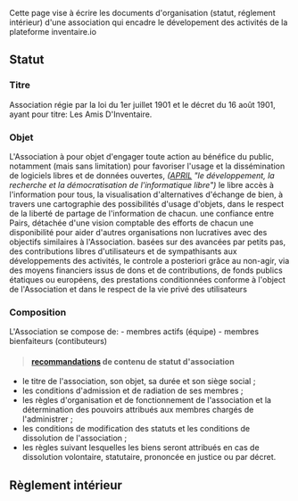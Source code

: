 <!-- LANG:EN, title=""-->
 Cette page vise à écrire les documents d'organisation (statut, réglement intérieur) d'une association qui encadre le dévelopement des activités de la plateforme inventaire.io
 
 ## Statut

### Titre
Association régie par la loi du 1er juillet 1901 et le décret du 16 août 1901, ayant pour titre: Les Amis D'Inventaire.

### Objet
L'Association à pour objet d'engager toute action au bénéfice du public, notamment (mais sans limitation)
pour favoriser
  l'usage et la dissémination de logiciels libres et de données ouvertes, *([APRIL](http://www.april.org/association/statuts_originaux.html) "le développement, la recherche et la démocratisation de l'informatique libre")*
  le libre accès à l'information pour tous,
  la visualisation d'alternatives d'échange de bien,
à travers 
  une cartographie des possibilités d'usage d'objets, dans le respect de la liberté de partage de l'information de chacun.
  une confiance entre Pairs, détachée d'une vision comptable des efforts de chacun
  une disponibilité pour aider d'autres organisations non lucratives avec des objectifs similaires à l'Association.
basées sur
  des avancées par petits pas,
  des contributions libres d'utilisateurs et de sympathisants aux développements des activités,
  le controle a posteriori grâce au non-agir,
via des moyens financiers issus
  de dons et de contributions,
  de fonds publics étatiques ou européens,
  des prestations conditionnées conforme à l'object de l'Association et dans le respect de la vie privé des utilisateurs

### Composition 
L'Association se compose de:
    - membres actifs (équipe)
    - membres bienfaiteurs (contibuteurs)

>  #### [recommandations](https://www.service-public.fr/associations/vosdroits/F1120) de contenu de statut d'association

- le titre de l'association, son objet, sa durée et son siège social ;
- les conditions d'admission et de radiation de ses membres ;
- les règles d'organisation et de fonctionnement de l'association et la détermination des pouvoirs attribués aux membres chargés de l'administrer ;
- les conditions de modification des statuts et les conditions de dissolution de l'association ;
- les règles suivant lesquelles les biens seront attribués en cas de dissolution volontaire, statutaire, prononcée en justice ou par décret.


 ## Règlement intérieur